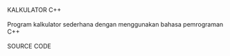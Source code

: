 <p>KALKULATOR C++<br><br>Program kalkulator sederhana dengan menggunakan bahasa pemrograman C++<br><br>SOURCE CODE<br><br></p>
